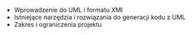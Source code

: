 - Wprowadzenie do UML i formatu XMI
- Istniejące narzędzia i rozwiązania do generacji kodu z UML
- Zakres i ograniczenia projektu